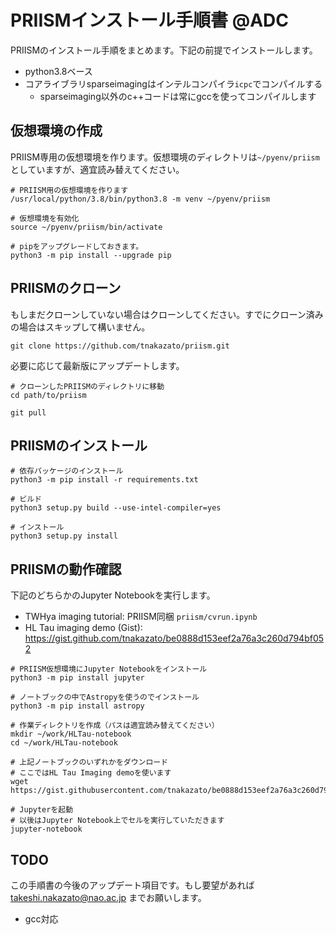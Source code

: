 # PRIISMインストール手順書 @ADC

PRIISMのインストール手順をまとめます。下記の前提でインストールします。

* python3.8ベース
* コアライブラリsparseimagingはインテルコンパイラ`icpc`でコンパイルする
    * sparseimaging以外のc++コードは常にgccを使ってコンパイルします

## 仮想環境の作成

PRIISM専用の仮想環境を作ります。仮想環境のディレクトリは`~/pyenv/priism`としていますが、適宜読み替えてください。

```
# PRIISM用の仮想環境を作ります
/usr/local/python/3.8/bin/python3.8 -m venv ~/pyenv/priism

# 仮想環境を有効化
source ~/pyenv/priism/bin/activate

# pipをアップグレードしておきます。
python3 -m pip install --upgrade pip
```

## PRIISMのクローン

もしまだクローンしていない場合はクローンしてください。すでにクローン済みの場合はスキップして構いません。

```
git clone https://github.com/tnakazato/priism.git
```

必要に応じて最新版にアップデートします。

```
# クローンしたPRIISMのディレクトリに移動
cd path/to/priism

git pull
```

## PRIISMのインストール

```
# 依存パッケージのインストール
python3 -m pip install -r requirements.txt

# ビルド
python3 setup.py build --use-intel-compiler=yes

# インストール
python3 setup.py install
```

## PRIISMの動作確認

下記のどちらかのJupyter Notebookを実行します。

* TWHya imaging tutorial: PRIISM同梱 `priism/cvrun.ipynb`
* HL Tau imaging demo (Gist): https://gist.github.com/tnakazato/be0888d153eef2a76a3c260d794bf052

```
# PRIISM仮想環境にJupyter Notebookをインストール
python3 -m pip install jupyter

# ノートブックの中でAstropyを使うのでインストール
python3 -m pip install astropy

# 作業ディレクトリを作成（パスは適宜読み替えてください）
mkdir ~/work/HLTau-notebook
cd ~/work/HLTau-notebook

# 上記ノートブックのいずれかをダウンロード
# ここではHL Tau Imaging demoを使います
wget https://gist.githubusercontent.com/tnakazato/be0888d153eef2a76a3c260d794bf052/raw/ab4f72efa0026f85caaaafdc0939a4ea6602cc1f/HLTau_demo.ipynb

# Jupyterを起動
# 以後はJupyter Notebook上でセルを実行していただきます
jupyter-notebook
```

## TODO

この手順書の今後のアップデート項目です。もし要望があれば takeshi.nakazato@nao.ac.jp までお願いします。

* gcc対応